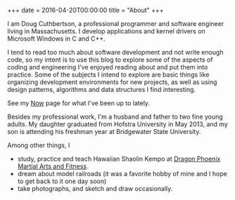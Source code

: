 +++
date = 2016-04-20T00:00:00
title = "About"
+++

I am Doug Cuthbertson, a professional programmer and software engineer living in Massachusetts. I develop applications and kernel drivers on Microsoft Windows in C and C++.

I tend to read too much about software development and not write enough code, so my intent is to use this blog to explore some of the aspects of coding and engineering I've enjoyed reading about and put them into practice. Some of the subjects I intend to explore are basic things like organizing development environments for new projects, as well as using design patterns, algorithms and data structures I find interesting.

See my [Now](/now/) page for what I've been up to lately.

Besides my professional work, I'm a husband and father to two fine young adults. My daughter graduated from Hofstra University in May 2013, and my son is attending his freshman year at Bridgewater State University.

Among other things, I
- study, practice and teach Hawaiian Shaolin Kempo at [Dragon Phoenix Martial Arts and Fitness](http://dpkempo.com).
- dream about model railroads (it was a favorite hobby of mine and I hope to get back to it one day soon)
- take photographs, and sketch and draw occasionally.
